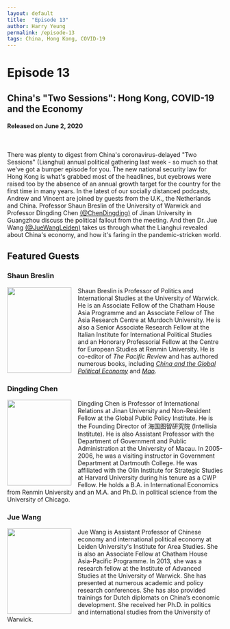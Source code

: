 ```yaml
---
layout: default
title:  "Episode 13"
author: Harry Yeung
permalink: /episode-13
tags: China, Hong Kong, COVID-19
---
```


# Episode 13
## China's "Two Sessions": Hong Kong, COVID-19 and the Economy
#### Released on June 2, 2020

<div id="buzzsprout-player-4016996"></div>
<script src="https://www.buzzsprout.com/699187/4016996-china-s-two-sessions-hong-kong-covid-19-and-the-economy.js?container_id=buzzsprout-player-4016996&player=small" type="text/javascript" charset="utf-8"></script>
<br>

There was plenty to digest from China's coronavirus-delayed "Two Sessions" (Lianghui) annual political gathering last week - so much so that we've got a bumper episode for you. The new national security law for Hong Kong is what's grabbed most of the headlines, but eyebrows were raised too by the absence of an annual growth target for the country for the first time in many years. In the latest of our socially distanced podcasts, Andrew and Vincent are joined by guests from the U.K., the Netherlands and China. Professor Shaun Breslin of the University of Warwick and Professor Dingding Chen [(@ChenDingding)](https://twitter.com/chendingding?lang=en) of Jinan University in Guangzhou discuss the political fallout from the meeting. And then Dr. Jue Wang [(@JueWangLeiden)](https://twitter.com/juewangleiden?lang=en) takes us through what the Lianghui revealed about China's economy, and how it's faring in the pandemic-stricken world.

## Featured Guests

### Shaun Breslin

<img src="https://user-images.githubusercontent.com/67763587/90280976-ad895600-de20-11ea-806a-58d481c75096.png"
  style="width:150px;height:200px;margin-right:15px;"
  align="left" />
  <p>Shaun Breslin is Professor of Politics and International Studies at the University of Warwick. He is an Associate Fellow of the Chatham House Asia Programme and an Associate Fellow of The Asia Research Centre at Murdoch University. He is also a Senior Associate Research Fellow at the Italian Institute for International Political Studies and an Honorary Professorial Fellow at the Centre for European Studies at Renmin University. He is co-editor of <i>The Pacific Review</i> and has authored numerous books, including <a href="https://www.amazon.com/gp/product/1137355204/ref=as_li_tl?ie=UTF8&camp=1789&creative=9325&creativeASIN=1137355204&linkCode=as2&tag=asiamatterspo-20&linkId=3b2027f98c5c93fe0e2ede36aba9c73a"><i>China and the Global Political Economy</i></a> and <a href="https://www.amazon.com/gp/product/0582437482/ref=as_li_tl?ie=UTF8&camp=1789&creative=9325&creativeASIN=0582437482&linkCode=as2&tag=asiamatterspo-20&linkId=b133c0261850364f1a2ad90e48f5c415"><i>Mao</i></a>.</p>

### Dingding Chen

<img src="https://user-images.githubusercontent.com/67763587/90298176-f7d0fe00-de45-11ea-9f3a-706c49dc7f07.png"
  style="width:150px;height:200px;margin-right:15px;"
  align="left" />
  <p>Dingding Chen is Professor of International Relations at Jinan University and Non-Resident Fellow at the Global Public Policy Institute. He is the Founding Director of 海国图智研究院 (Intellisia Institute). He is also Assistant Professor with the Department of Government and Public Administration at the University of Macau. In 2005-2006, he was a visiting instructor in Government Department at Dartmouth College. He was affiliated with the Olin Institute for Strategic Studies at Harvard University during his tenure as a CWP Fellow. He holds a B.A. in International Economics from Renmin University and an M.A. and Ph.D. in political science from the University of Chicago. </p>

### Jue Wang

<img src="https://user-images.githubusercontent.com/67763587/90298499-5f3b7d80-de47-11ea-8e8b-b5228af97fb1.png"
  style="width:150px;height:200px;margin-right:15px;"
  align="left" />
  <p>Jue Wang is Assistant Professor of Chinese economy and international political economy at Leiden University's Institute for Area Studies. She is also an Associate Fellow at Chatham House Asia-Pacific Programme. In 2013, she was a research fellow at the Institute of Advanced Studies at the University of Warwick. She has presented at numerous academic and policy research conferences. She has also provided trainings for Dutch diplomats on China’s economic development. She received her Ph.D. in politics and international studies from the University of Warwick.</p>
